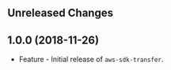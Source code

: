 Unreleased Changes
------------------

1.0.0 (2018-11-26)
------------------

* Feature - Initial release of `aws-sdk-transfer`.


